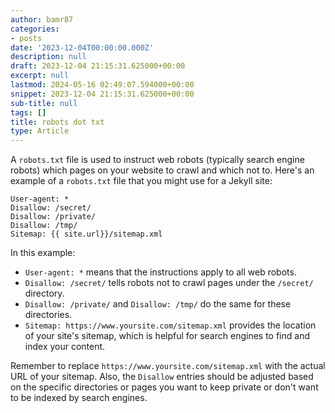 ```yaml
---
author: bamr87
categories:
- posts
date: '2023-12-04T00:00:00.000Z'
description: null
draft: 2023-12-04 21:15:31.625000+00:00
excerpt: null
lastmod: 2024-05-16 02:49:07.594000+00:00
snippet: 2023-12-04 21:15:31.625000+00:00
sub-title: null
tags: []
title: robots dot txt
type: Article
---
```



A `robots.txt` file is used to instruct web robots (typically search engine robots) which pages on your website to crawl and which not to. Here's an example of a `robots.txt` file that you might use for a Jekyll site:

```plaintext
User-agent: *
Disallow: /secret/
Disallow: /private/
Disallow: /tmp/
Sitemap: {{ site.url}}/sitemap.xml
```

In this example:

- `User-agent: *` means that the instructions apply to all web robots.
- `Disallow: /secret/` tells robots not to crawl pages under the `/secret/` directory.
- `Disallow: /private/` and `Disallow: /tmp/` do the same for these directories.
- `Sitemap: https://www.yoursite.com/sitemap.xml` provides the location of your site's sitemap, which is helpful for search engines to find and index your content.

Remember to replace `https://www.yoursite.com/sitemap.xml` with the actual URL of your sitemap. Also, the `Disallow` entries should be adjusted based on the specific directories or pages you want to keep private or don't want to be indexed by search engines.